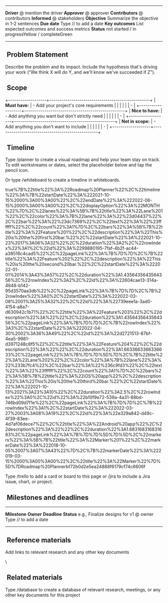   ------------------ -------------------------------------------------
  **Driver**         @ mention the driver
  **Approver**       @ approver
  **Contributors**   @ contributors
  **Informed**       @ stakeholders
  **Objective**      Summarize the objective in 1-2 sentences
  **Due date**       Type // to add a date
  **Key outcomes**   List expected outcomes and success metrics
  **Status**         not started / in progressYellow / completeGreen
  ------------------ -------------------------------------------------

##  Problem Statement

Describe the problem and its impact. Include the hypothesis that\'s
driving your work (\"We think X will do Y, and we\'ll know we\'ve
succeeded if Z\").

##  Scope

+-------------------+--------------------------------------------------+
| **Must have:**    | - Add your project\'s core requirements          |
|                   |                                                  |
|                   | -                                                |
+-------------------+--------------------------------------------------+
| **Nice to have:** | - Add anything you want but don\'t strictly need |
|                   |                                                  |
|                   | -                                                |
+-------------------+--------------------------------------------------+
| **Not in scope:** | - Add anything you don\'t want to include        |
|                   |                                                  |
|                   | -                                                |
+-------------------+--------------------------------------------------+

##  Timeline

Type /planner to create a visual roadmap and help your team stay on
track. To edit workstreams or dates, select the placeholder below and
tap the pencil icon.

Or type /whiteboard to create a timeline in whiteboards.

true%7B%22title%22%3A%22Roadmap%20Planner%22%2C%22timeline%22%3A%7B%22startDate%22%3A%222021-10-15%2000%3A00%3A00%22%2C%22endDate%22%3A%222022-06-15%2000%3A00%3A00%22%2C%22displayOption%22%3A%22MONTH%22%7D%2C%22lanes%22%3A%5B%7B%22title%22%3A%22Lane%201%22%2C%22color%22%3A%7B%22lane%22%3A%22%23d04437%22%2C%22bar%22%3A%22%23dc7369%22%2C%22text%22%3A%22%23ffffff%22%2C%22count%22%3A1%7D%2C%22bars%22%3A%5B%7B%22title%22%3A%22Feature%201%22%2C%22description%22%3A%22This%20is%20the%20first%20bar.%22%2C%22startDate%22%3A%222021-10-23%2017%3A06%3A32%22%2C%22duration%22%3A2%2C%22rowIndex%22%3A1%2C%22id%22%3A%2299880195-7faf-4b2f-ac44-a38516c4cad5%22%2C%22pageLink%22%3A%7B%7D%7D%2C%7B%22title%22%3A%22Feature%202%22%2C%22description%22%3A%22This%20is%20the%20second%20bar.%22%2C%22startDate%22%3A%222022-01-01%2014%3A43%3A57%22%2C%22duration%22%3A1.4356435643564356%2C%22rowIndex%22%3A2%2C%22id%22%3A%22604cae13-314a-4848-b142-95d3570aa3db%22%2C%22pageLink%22%3A%7B%7D%7D%2C%7B%22rowIndex%22%3A0%2C%22startDate%22%3A%222022-03-08%2001%3A25%3A32%22%2C%22id%22%3A%22739eee1a-3ad0-4154-a8a7-d630942c1b71%22%2C%22title%22%3A%22Feature%203%22%2C%22description%22%3A%22%22%2C%22duration%22%3A1.4356435643564356%2C%22pageLink%22%3A%7B%7D%7D%2C%7B%22rowIndex%22%3A3%2C%22startDate%22%3A%222022-04-30%2002%3A36%3A49%22%2C%22id%22%3A%22d2721513-87bf-4ea5-9981-d3971248c8f5%22%2C%22title%22%3A%22Feature%204%22%2C%22description%22%3A%22%22%2C%22duration%22%3A1.6633663366336633%2C%22pageLink%22%3A%7B%7D%7D%5D%7D%2C%7B%22title%22%3A%22Lane%202%22%2C%22color%22%3A%7B%22lane%22%3A%22%233b7fc4%22%2C%22bar%22%3A%22%236c9fd3%22%2C%22text%22%3A%22%23ffffff%22%2C%22count%22%3A1%7D%2C%22bars%22%3A%5B%7B%22title%22%3A%22iOS%20app%22%2C%22description%22%3A%22This%20is%20the%20third%20bar.%22%2C%22startDate%22%3A%222021-10-13%2021%3A23%3A10%22%2C%22duration%22%3A2.5%2C%22rowIndex%22%3A0%2C%22id%22%3A%22b10f9e72-539a-4a31-88bd-746bd09d7f1e%22%2C%22pageLink%22%3A%7B%7D%7D%2C%7B%22rowIndex%22%3A1%2C%22startDate%22%3A%222022-03-27%2003%3A08%3A19%22%2C%22id%22%3A%22e329a842-d49c-4f39-83ee-4d7af06dece7%22%2C%22title%22%3A%22Android%20app%22%2C%22description%22%3A%22%22%2C%22duration%22%3A1.683168316831683%2C%22pageLink%22%3A%7B%7D%7D%5D%7D%5D%2C%22markers%22%3A%5B%7B%22title%22%3A%22Marker%201%22%2C%22markerDate%22%3A%222018-10-05%2007%3A07%3A43%22%7D%2C%7B%22markerDate%22%3A%222019-03-15%2000%3A00%3A00%22%2C%22title%22%3A%22Marker%22%7D%5D%7DRoadmap%20Plannerbf72b0d2e5ea24888f6179cf74c6606f

Type /trello to add a card or board to this page or /jira to include a
Jira issue, chart, or project.

##  Milestones and deadlines

  ------------------------------- ----------- ----------------------- ------------
  **Milestone**                   **Owner**   **Deadline**            **Status**
  e.g., Finalize designs for v1   @ owner     Type // to add a date   
                                                                      
                                                                      
  ------------------------------- ----------- ----------------------- ------------

##  Reference materials

Add links to relevant research and any other key documents

\

##  Related materials

Type /database to create a database of relevant research, meetings, or
any other key documents for this project

